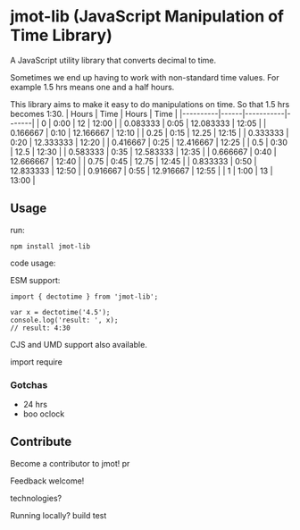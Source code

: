 # jmot-lib (JavaScript Manipulation of Time Library)

A JavaScript utility library that converts decimal to time.

Sometimes we end up having to work with non-standard time values. For example 1.5 hrs means one and a half hours.

This library aims to make it easy to do manipulations on time.  So that 1.5 hrs becomes 1:30.
| Hours    | Time | Hours     | Time  |
|----------|------|-----------|-------|
|        0 | 0:00 |        12 | 12:00 |
| 0.083333 | 0:05 | 12.083333 | 12:05 |
| 0.166667 | 0:10 | 12.166667 | 12:10 |
|     0.25 | 0:15 |     12.25 | 12:15 |
| 0.333333 | 0:20 | 12.333333 | 12:20 |
| 0.416667 | 0:25 | 12.416667 | 12:25 |
|      0.5 | 0:30 |      12.5 | 12:30 |
| 0.583333 | 0:35 | 12.583333 | 12:35 |
| 0.666667 | 0:40 | 12.666667 | 12:40 |
|     0.75 | 0:45 |     12.75 | 12:45 |
| 0.833333 | 0:50 | 12.833333 | 12:50 |
| 0.916667 | 0:55 | 12.916667 | 12:55 |
|        1 | 1:00 |        13 | 13:00 |



## Usage


run:

`npm install jmot-lib`

code usage:

ESM support:

    import { dectotime } from 'jmot-lib';

    var x = dectotime('4.5');
    console.log('result: ', x);
    // result: 4:30



CJS and UMD support also available.



import
require


### Gotchas

- 24 hrs
- boo oclock

## Contribute

Become a contributor to jmot! pr

Feedback welcome!

technologies?

Running locally?
build
test

